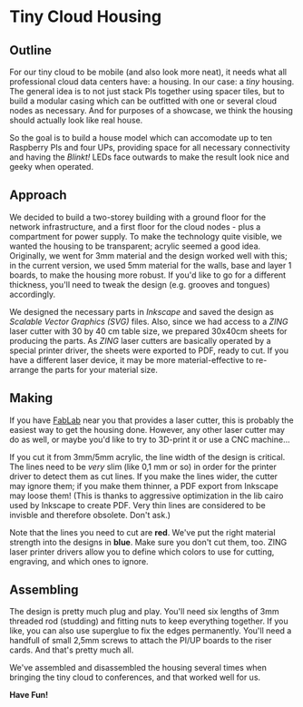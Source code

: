 # Tiny Cloud Housing

## Outline
For our tiny cloud to be mobile (and also look more neat), it needs what all
professional cloud data centers have: a housing. In our case: a _tiny_ housing.
The general idea is to not just stack PIs together using spacer tiles, but to
build a modular casing which can be outfitted with one or several cloud nodes
as necessary. And for purposes of a showcase, we think the housing should
actually look like real house.

So the goal is to build a house model which can accomodate up to ten Raspberry
PIs and four UPs, providing space for all necessary connectivity and having
the _Blinkt!_ LEDs face outwards to make the result look nice and geeky when
operated.

## Approach
We decided to build a two-storey building with a ground floor for the network
infrastructure, and a first floor for the cloud nodes - plus a compartment for
power supply. To make the technology quite visible, we wanted the housing to
be transparent; acrylic seemed a good idea. Originally, we went for 3mm material and the design worked well with this; in the current version, we used 5mm
material for the walls, base and layer 1 boards, to make the housing more
robust. If you'd like to go for a different thickness,
you'll need to tweak the design (e.g. grooves and tongues) accordingly.

We designed the necessary parts in _Inkscape_ and saved the design as _Scalable
Vector Graphics (SVG)_ files. Also, since we had access to a _ZING_ laser cutter
with 30 by 40 cm table size, we prepared 30x40cm sheets for producing the parts.
As _ZING_ laser cutters are basically operated by a special printer driver, the
sheets were exported to PDF, ready to cut.
If you have a different laser device, it may be more material-effective to
re-arrange the parts for your material size.

## Making
If you have [FabLab](https://en.wikipedia.org/wiki/Fab_lab) near you that provides a laser cutter, this is
probably the easiest way to get the housing done. However, any other laser cutter
may do as well, or maybe you'd like to try to 3D-print it or use a CNC machine...

If you cut it from 3mm/5mm acrylic, the line width of the design is critical. The
lines need to be _very_ slim (like 0,1 mm or so) in order for the printer driver
to detect them as cut lines. If you make the lines wider, the cutter may ignore
them; if you make them thinner, a PDF export from Inkscape may loose them!
(This is thanks to aggressive optimization in the lib cairo used by Inkscape
to create PDF. Very thin lines are considered to be invisble and therefore
obsolete. Don't ask.)

Note that the lines you need to cut are **red**. We've put the right material
strength into the designs in **blue**. Make sure you don't cut them, too. ZING
laser printer drivers allow you to define which colors to use for cutting,
engraving, and which ones to ignore.

## Assembling
The design is pretty much plug and play. You'll need six lengths of 3mm threaded
rod (studding) and fitting nuts to keep everything together. If you like, you
can also use superglue to fix the edges permanently. You'll need a handfull of
small 2,5mm screws to attach the PI/UP boards to the riser cards. And that's
pretty much all.

We've assembled and disassembled the housing several times when bringing
the tiny cloud to conferences, and that worked well for us.

**Have Fun!**
